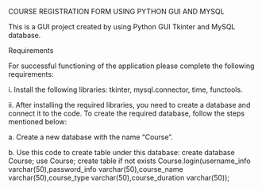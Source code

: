 COURSE REGISTRATION FORM USING PYTHON GUI AND MYSQL

This is a GUI project created by using Python GUI Tkinter and MySQL database. 

Requirements

For successful functioning of the application please complete the following requirements:

i.	Install the following libraries: tkinter, mysql.connector, time, functools.

ii.	After installing the required libraries, you need to create a database and connect it to the code. To create the required database, follow the steps mentioned below:

a.	Create a new database with the name “Course”.

b.	Use this code to create table under this database:
     create database Course;
     use Course;
     create table if not exists Course.login(username_info  varchar(50),password_info varchar(50),course_name varchar(50),course_type varchar(50),course_duration varchar(50));

